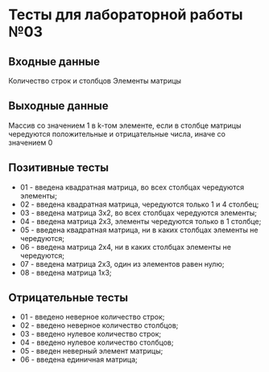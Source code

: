 # Тесты для лабораторной работы №03

## Входные данные
Количество строк и столбцов
Элементы матрицы

## Выходные данные
Массив со значением 1 в k-том элементе, если в столбце матрицы чередуются положительные и отрицательные числа, иначе со значением 0

## Позитивные тесты
- 01 - введена квадратная матрица, во всех столбцах чередуются элементы;
- 02 - введена квадратная матрица, чередуются только 1 и 4 столбец;
- 03 - введена матрица 3x2, во всех столбцах чередуются элементы;
- 04 - введена матрица 2x3, элементы чередуются только в 1 столбце;
- 05 - введена квадратная матрица, ни в каких столбцах элементы не чередуются;
- 06 - введена матрица 2x4, ни в каких столбцах элементы не чередуются;
- 07 - введена матрица 2x3, один из элементов равен нулю;
- 08 - введена матрица 1x3;

## Отрицательные тесты
- 01 - введено неверное количество строк;
- 02 - введено неверное количество столбцов;
- 03 - введено нулевое количество строк;
- 04 - введено нулевое количество столбцов;
- 05 - введен неверный элемент матрицы;
- 06 - введена единичная матрица;